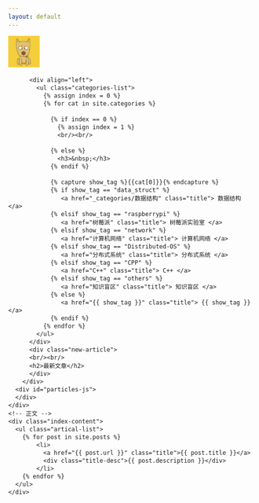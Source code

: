 ```yaml
---
layout: default
---
```


<body>
  <div class="index-wrapper">
    <div class="aside">
      <div class="info-card">
          <div id="divcss5"><img src="/images/header.png" width="64px" /></div>

          <div align="left">
            <ul class="categories-list">
              {% assign index = 0 %}
              {% for cat in site.categories %}

                {% if index == 0 %}
                  {% assign index = 1 %}
                  <br/><br/>

                {% else %}
                  <h3>&nbsp;</h3>
                {% endif %}

                {% capture show_tag %}{{cat[0]}}{% endcapture %}
                {% if show_tag == "data_struct" %}
                   <a href="_categories/数据结构" class="title"> 数据结构 </a>
                {% elsif show_tag == "raspberrypi" %}
                   <a href="树莓派" class="title"> 树莓派实验室 </a>
                {% elsif show_tag == "network" %}
                   <a href="计算机网络" class="title"> 计算机网络 </a>
                {% elsif show_tag == "Distributed-OS" %}
                   <a href="分布式系统" class="title"> 分布式系统 </a>
                {% elsif show_tag == "CPP" %}
                   <a href="C++" class="title"> C++ </a>
                {% elsif show_tag == "others" %}
                   <a href="知识盲区" class="title"> 知识盲区 </a>
                {% else %}
                   <a href="{{ show_tag }}" class="title"> {{ show_tag }} </a>
                {% endif %}
              {% endfor %}
            </ul>
          </div>
          <div class="new-article">
          <br/><br/>
          <h2>最新文章</h2>
          </div>
        </div>
      <div id="particles-js">
      </div>
    </div>
    <!-- 正文 -->
    <div class="index-content">
      <ul class="artical-list">
        {% for post in site.posts %}
            <li>
              <a href="{{ post.url }}" class="title">{{ post.title }}</a>
              <div class="title-desc">{{ post.description }}</div>
            </li>
        {% endfor %}
      </ul>
    </div>
  </div>
</body>
